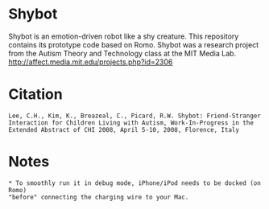Shybot
======

Shybot is an emotion-driven robot like a shy creature. This repository contains 
its prototype code based on Romo. Shybot was a research project from the Autism 
Theory and Technology class at the MIT Media Lab. 
http://affect.media.mit.edu/projects.php?id=2306

Citation
======
    Lee, C.H., Kim, K., Breazeal, C., Picard, R.W. Shybot: Friend-Stranger 
    Interaction for Children Living with Autism, Work-In-Progress in the 
    Extended Abstract of CHI 2008, April 5-10, 2008, Florence, Italy
    
Notes
======
    * To smoothly run it in debug mode, iPhone/iPod needs to be docked (on Romo) 
    "before" connecting the charging wire to your Mac.

